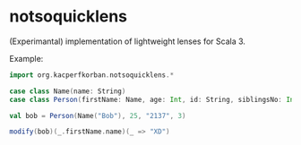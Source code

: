 # notsoquicklens

(Experimantal) implementation of lightweight lenses for Scala 3.

Example:
```scala
import org.kacperfkorban.notsoquicklens.*

case class Name(name: String)
case class Person(firstName: Name, age: Int, id: String, siblingsNo: Int)

val bob = Person(Name("Bob"), 25, "2137", 3)

modify(bob)(_.firstName.name)(_ => "XD")
```